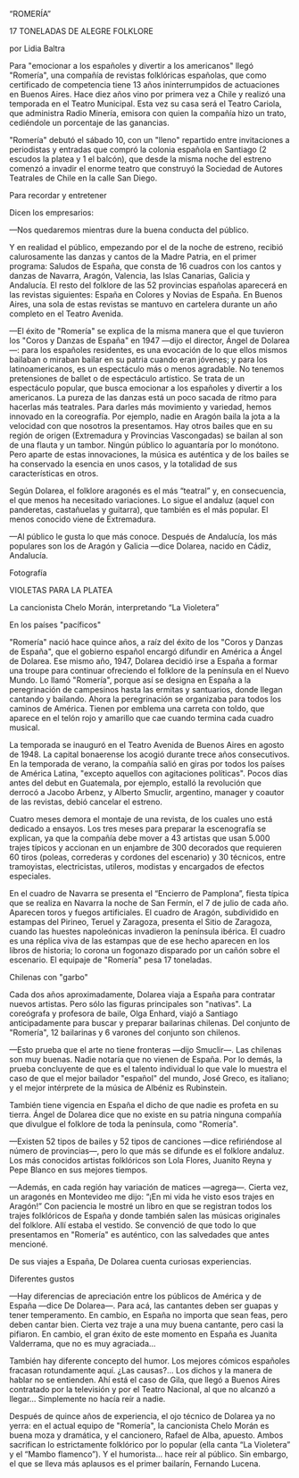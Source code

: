 “ROMERÍA”

17 TONELADAS DE ALEGRE FOLKLORE

por Lidia Baltra

Para "emocionar a los españoles y divertir a los americanos" llegó "Romería", una compañía de revistas folklóricas españolas, que como certificado de competencia tiene 13 años ininterrumpidos de actuaciones en Buenos Aires\. Hace diez años vino por primera vez a Chile y realizó una temporada en el Teatro Municipal\. Esta vez su casa será el Teatro Cariola, que administra Radio Minería, emisora con quien la compañía hizo un trato, cediéndole un porcentaje de las ganancias\.

"Romería" debutó el sábado 10, con un "lleno" repartido entre invitaciones a periodistas y entradas que compró la colonia española en Santiago \(2 escudos la platea y 1 el balcón\), que desde la misma noche del estreno comenzó a invadir el enorme teatro que construyó la Sociedad de Autores Teatrales de Chile en la calle San Diego\.

Para recordar y entretener

Dicen los empresarios:

—Nos quedaremos mientras dure la buena conducta del público\.

Y en realidad el público, empezando por el de la noche de estreno, recibió calurosamente las danzas y cantos de la Madre Patria, en el primer programa: Saludos de España, que consta de 16 cuadros con los cantos y danzas de Navarra, Aragón, Valencia, las Islas Canarias, Galicia y Andalucía\. El resto del folklore de las 52 provincias españolas aparecerá en las revistas siguientes: España en Colores y Novias de España\. En Buenos Aires, una sola de estas revistas se mantuvo en cartelera durante un año completo en el Teatro Avenida\.

—El éxito de "Romería" se explica de la misma manera que el que tuvieron los "Coros y Danzas de España" en 1947 —dijo el director, Ángel de Dolarea—: para los españoles residentes, es una evocación de lo que ellos mismos bailaban o miraban bailar en su patria cuando eran jóvenes; y para los latinoamericanos, es un espectáculo más o menos agradable\. No tenemos pretensiones de ballet o de espectáculo artístico\. Se trata de un espectáculo popular, que busca emocionar a los españoles y divertir a los americanos\. La pureza de las danzas está un poco sacada de ritmo para hacerlas más teatrales\. Para darles más movimiento y variedad, hemos innovado en la coreografía\. Por ejemplo, nadie en Aragón baila la jota a la velocidad con que nosotros la presentamos\. Hay otros bailes que en su región de origen \(Extremadura y Provincias Vascongadas\) se bailan al son de una flauta y un tambor\. Ningún público lo aguantaría por lo monótono\. Pero aparte de estas innovaciones, la música es auténtica y de los bailes se ha conservado la esencia en unos casos, y la totalidad de sus características en otros\.

Según Dolarea, el folklore aragonés es el más “teatral” y, en consecuencia, el que menos ha necesitado variaciones\. Lo sigue el andaluz \(aquel con panderetas, castañuelas y guitarra\), que también es el más popular\. El menos conocido viene de Extremadura\.

—Al público le gusta lo que más conoce\. Después de Andalucía, los más populares son los de Aragón y Galicia —dice Dolarea, nacido en Cádiz, Andalucía\.

Fotografía

VIOLETAS PARA LA PLATEA

La cancionista Chelo Morán, interpretando “La Violetera”

En los países "pacíficos"

"Romería" nació hace quince años, a raíz del éxito de los "Coros y Danzas de España", que el gobierno español encargó difundir en América a Ángel de Dolarea\. Ese mismo año, 1947, Dolarea decidió irse a España a formar una troupe para continuar ofreciendo el folklore de la península en el Nuevo Mundo\. Lo llamó "Romería", porque así se designa en España a la peregrinación de campesinos hasta las ermitas y santuarios, donde llegan cantando y bailando\. Ahora la peregrinación se organizaba para todos los caminos de América\. Tienen por emblema una carreta con toldo, que aparece en el telón rojo y amarillo que cae cuando termina cada cuadro musical\.

La temporada se inauguró en el Teatro Avenida de Buenos Aires en agosto de 1948\. La capital bonaerense los acogió durante trece años consecutivos\. En la temporada de verano, la compañía salió en giras por todos los países de América Latina, "excepto aquellos con agitaciones políticas"\. Pocos días antes del debut en Guatemala, por ejemplo, estalló la revolución que derrocó a Jacobo Arbenz, y Alberto Smuclir, argentino, manager y coautor de las revistas, debió cancelar el estreno\.

Cuatro meses demora el montaje de una revista, de los cuales uno está dedicado a ensayos\. Los tres meses para preparar la escenografía se explican, ya que la compañía debe mover a 43 artistas que usan 5\.000 trajes típicos y accionan en un enjambre de 300 decorados que requieren 60 tiros \(poleas, correderas y cordones del escenario\) y 30 técnicos, entre tramoyistas, electricistas, utileros, modistas y encargados de efectos especiales\.

En el cuadro de Navarra se presenta el “Encierro de Pamplona”, fiesta típica que se realiza en Navarra la noche de San Fermín, el 7 de julio de cada año\. Aparecen toros y fuegos artificiales\. El cuadro de Aragón, subdividido en estampas del Pirineo, Teruel y Zaragoza, presenta el Sitio de Zaragoza, cuando las huestes napoleónicas invadieron la península ibérica\. El cuadro es una réplica viva de las estampas que de ese hecho aparecen en los libros de historia; lo corona un fogonazo disparado por un cañón sobre el escenario\. El equipaje de "Romería" pesa 17 toneladas\.

Chilenas con "garbo"

Cada dos años aproximadamente, Dolarea viaja a España para contratar nuevos artistas\. Pero sólo las figuras principales son "nativas"\. La coreógrafa y profesora de baile, Olga Enhard, viajó a Santiago anticipadamente para buscar y preparar bailarinas chilenas\. Del conjunto de "Romería", 12 bailarinas y 6 varones del conjunto son chilenos\.

—Esto prueba que el arte no tiene fronteras —dijo Smuclir—\. Las chilenas son muy buenas\. Nadie notaría que no vienen de España\. Por lo demás, la prueba concluyente de que es el talento individual lo que vale lo muestra el caso de que el mejor bailador "español" del mundo, José Greco, es italiano; y el mejor intérprete de la música de Albéniz es Rubinstein\.

También tiene vigencia en España el dicho de que nadie es profeta en su tierra\. Ángel de Dolarea dice que no existe en su patria ninguna compañía que divulgue el folklore de toda la península, como "Romería"\.

—Existen 52 tipos de bailes y 52 tipos de canciones —dice refiriéndose al número de provincias—, pero lo que más se difunde es el folklore andaluz\. Los más conocidos artistas folklóricos son Lola Flores, Juanito Reyna y Pepe Blanco en sus mejores tiempos\.

—Además, en cada región hay variación de matices —agrega—\. Cierta vez, un aragonés en Montevideo me dijo: “¡En mi vida he visto esos trajes en Aragón\!” Con paciencia le mostré un libro en que se registran todos los trajes folklóricos de España y donde también salen las músicas originales del folklore\. Allí estaba el vestido\. Se convenció de que todo lo que presentamos en "Romería" es auténtico, con las salvedades que antes mencioné\.

De sus viajes a España, De Dolarea cuenta curiosas experiencias\.

Diferentes gustos

—Hay diferencias de apreciación entre los públicos de América y de España —dice De Dolarea—\. Para acá, las cantantes deben ser guapas y tener temperamento\. En cambio, en España no importa que sean feas, pero deben cantar bien\. Cierta vez traje a una muy buena cantante, pero casi la pifiaron\. En cambio, el gran éxito de este momento en España es Juanita Valderrama, que no es muy agraciada\.\.\.

También hay diferente concepto del humor\. Los mejores cómicos españoles fracasan rotundamente aquí\. ¿Las causas?\.\.\. Los dichos y la manera de hablar no se entienden\. Ahí está el caso de Gila, que llegó a Buenos Aires contratado por la televisión y por el Teatro Nacional, al que no alcanzó a llegar\.\.\. Simplemente no hacía reír a nadie\.

Después de quince años de experiencia, el ojo técnico de Dolarea ya no yerra: en el actual equipo de "Romería", la cancionista Chelo Morán es buena moza y dramática, y el cancionero, Rafael de Alba, apuesto\. Ambos sacrifican lo estrictamente folklórico por lo popular \(ella canta “La Violetera” y el “Mambo flamenco”\)\. Y el humorista\.\.\. hace reír al público\. Sin embargo, el que se lleva más aplausos es el primer bailarín, Fernando Lucena\.

